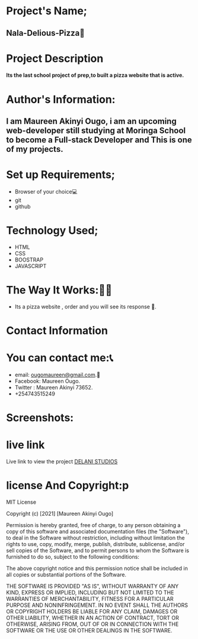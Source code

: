 # Project's Name;
## Nala-Delious-Pizza🥳
# Project Description
#### Its the last school project of prep,to built a pizza website that is active.
# Author's Information:
## I am Maureen Akinyi Ougo, i am an upcoming web-developer still studying at Moringa School to become a Full-stack Developer and This is one of my projects.
# Set up Requirements;
* Browser of your choice💻
* git 
* github
# Technology Used;
* HTML
* CSS 
* BOOSTRAP
* JAVASCRIPT
# The Way It Works:🙇‍♀️
* Its a pizza  website , order and you will see its response 🎉.


# Contact Information
# You can contact me:📞
* email: ougomaureen@gmail.com.📩
* Facebook: Maureen Ougo.
* Twitter : Maureen Akinyi 73652.
* +254743515249
# Screenshots:

# live link
Live link to view the project <a href="https://maureen-1998dev.github.io/Nala-Delious--Pizza/">DELANI STUDIOS</a>
# license And Copyright:p
MIT License

Copyright (c) [2021] [Maureen Akinyi Ougo]

Permission is hereby granted, free of charge, to any person obtaining a copy
of this software and associated documentation files (the "Software"), to deal
in the Software without restriction, including without limitation the rights
to use, copy, modify, merge, publish, distribute, sublicense, and/or sell
copies of the Software, and to permit persons to whom the Software is
furnished to do so, subject to the following conditions:

The above copyright notice and this permission notice shall be included in all
copies or substantial portions of the Software.

THE SOFTWARE IS PROVIDED "AS IS", WITHOUT WARRANTY OF ANY KIND, EXPRESS OR
IMPLIED, INCLUDING BUT NOT LIMITED TO THE WARRANTIES OF MERCHANTABILITY,
FITNESS FOR A PARTICULAR PURPOSE AND NONINFRINGEMENT. IN NO EVENT SHALL THE
AUTHORS OR COPYRIGHT HOLDERS BE LIABLE FOR ANY CLAIM, DAMAGES OR OTHER
LIABILITY, WHETHER IN AN ACTION OF CONTRACT, TORT OR OTHERWISE, ARISING FROM,
OUT OF OR IN CONNECTION WITH THE SOFTWARE OR THE USE OR OTHER DEALINGS IN THE
SOFTWARE.